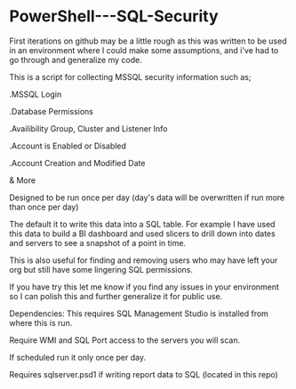 # PowerShell---SQL-Security

First iterations on github may be a little rough as this was written to be used in an environment where I could make some assumptions, and i've had to go through and generalize my code.

This is a script for collecting MSSQL security information such as;

.MSSQL Login

.Database Permissions

.Availibility Group, Cluster and Listener Info

.Account is Enabled or Disabled

.Account Creation and Modified Date

& More

Designed to be run once per day (day's data will be overwritten if run more than once per day)

The default it to write this data into a SQL table. For example I have used this data to build a BI dashboard and used slicers to drill down into dates and servers to see a snapshot of a point in time.

This is also useful for finding and removing users who may have left your org but still have some lingering SQL permissions.

If you have try this let me know if you find any issues in your environment so I can polish this and further generalize it for public use.

Dependencies:
This requires SQL Management Studio is installed from where this is run.

Require WMI and SQL Port access to the servers you will scan.

If scheduled run it only once per day.

Requires sqlserver.psd1 if writing report data to SQL (located in this repo)

